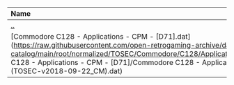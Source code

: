 |Name|Size|
|:---|---:|
|[..](../index.html)|DIR|
|[Commodore C128 - Applications - CPM - [D71].dat](https://raw.githubusercontent.com/open-retrogaming-archive/dat-catalog/main/root/normalized/TOSEC/Commodore/C128/Applications/CPM/[D71]/Commodore C128 - Applications - CPM - [D71]/Commodore C128 - Applications - CPM - [D71] (TOSEC-v2018-09-22_CM).dat)|2832|
